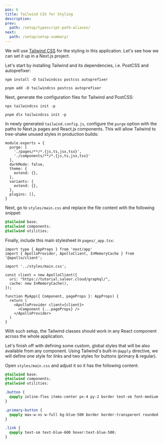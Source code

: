 ```yaml
---
pos: 6
title: Tailwind CSS for Styling 
description:
prev:
  path: /setup/typescript-path-aliases/
next:
  path: /setup/setup-summary/
---
```


<p class="lead">
We will use <a href="https://tailwindcss.com/" target="_blank">Tailwind CSS</a> for the styling in this application. Let's see how we can set it up in a Next.js project.
</p>


Let's start by installing Tailwind and its dependencies, i.e. PostCSS and autoprefixer:

```
npm install -D tailwindcss postcss autoprefixer
```

```
pnpm add -D tailwindcss postcss autoprefixer
```

Next, generate the configuration files for Tailwind and PostCSS:

```
npx tailwindcss init -p
```
```
pnpm dlx tailwindcss init -p
```

In newly generated `tailwind.config.js`, configure the `purge` option with the paths to Next.js pages and React.js components. This will allow Tailwind to tree-shake unused styles in production builds:

```js{3,4}
module.exports = {
  purge: [
    './pages/**/*.{js,ts,jsx,tsx}', 
    './components/**/*.{js,ts,jsx,tsx}'
  ],
  darkMode: false, 
  theme: {
    extend: {},
  },
  variants: {
    extend: {},
  },
  plugins: [],
}
```

Next, go to `styles/main.css` and replace the file content with the following snippet:

```css
@tailwind base;
@tailwind components;
@tailwind utilities;
```

Finally, include this main stylesheet in `pages/_app.tsx`:

```tsx{4}
import type { AppProps } from 'next/app'
import { ApolloProvider, ApolloClient, InMemoryCache } from '@apollo/client';

import '../styles/main.css';

const client = new ApolloClient({
  uri: "https://tutorial.saleor.cloud/graphql/",
  cache: new InMemoryCache(),
});

function MyApp({ Component, pageProps }: AppProps) {
  return (
    <ApolloProvider client={client}>
      <Component {...pageProps} />
    </ApolloProvider>
  )
}
```

With such setup, the Tailwind classes should work in any React component across the whole application.

Let's finish off with defining some custom, global styles that will be also available from any component. Using Tailwind's built-in `@apply` directive, we will define one style for links and two styles for buttons (primary & regular). 

Open `styles/main.css` and adjust it so it has the following content:

```css
@tailwind base;
@tailwind components;
@tailwind utilities;

.button {
  @apply inline-flex items-center px-4 py-2 border text-sm font-medium rounded-md text-gray-700 bg-gray-50 hover:border-blue-300 cursor-pointer;
}

.primary-button {
  @apply max-w-xs w-full bg-blue-500 border border-transparent rounded-md py-3 px-8 flex items-center justify-center text-white hover:bg-blue-600 focus:outline-none;
}

.link {
  @apply text-sm text-blue-600 hover:text-blue-500;
}
```